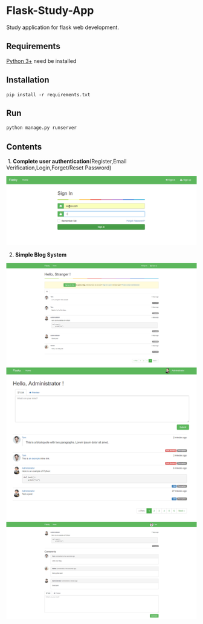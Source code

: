 # Flask-Study-App
Study application for flask web development.

## Requirements

[Python 3+](https://www.python.org/downloads/) need be installed

## Installation
```
pip install -r requirements.txt
```

## Run

```bash	
python manage.py runserver
```

## Contents

  1. **Complete user authentication**(Register,Email Verification,Login,Forget/Reset Password)
  
  ![alt text](https://github.com/luisxiaomai/Images/blob/master/Flask_Study_App/login.png)

  2. **Simple Blog System** 
  
  ![alt text](https://github.com/luisxiaomai/Images/blob/master/Flask_Study_App/signpost.png)
  ![alt text](https://github.com/luisxiaomai/Images/blob/master/Flask_Study_App/markdown.png)
  ![alt text](https://github.com/luisxiaomai/Images/blob/master/Flask_Study_App/post.png)

 

